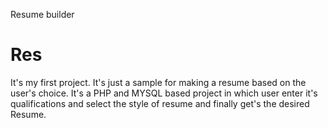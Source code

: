 Resume builder
# Res
It's my first project. 
It's just a sample for making a resume based on the user's choice. 
It's a PHP and MYSQL based project in which user enter it's qualifications and select the style of resume and finally get's the desired Resume. 
